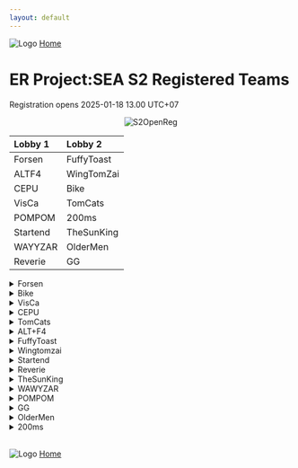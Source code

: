 ```yaml
---
layout: default
---
```


![Logo](https://kanziebub.github.io/ProjectSEA/assets/images/bullet_rev.png)
[Home](https://kanziebub.github.io/ProjectSEA/)

# **ER Project:SEA S2 Registered Teams**
Registration opens 2025-01-18 13.00 UTC+07

<p align="center">
  <img 
    src="https://kanziebub.github.io/ProjectSEA/assets/images/ProjectSEA_S3_OpenRegis.png" 
    alt="S2OpenReg" 
    style="max-height: 350px;">
</p>

|  Lobby 1  |  Lobby 2  | 
|:----------|:----------|
| Forsen    | FuffyToast| 
| ALTF4     | WingTomZai| 
| CEPU      | Bike      | 
| VisCa     | TomCats   | 
| POMPOM    | 200ms     | 
| Startend  | TheSunKing| 
| WAYYZAR   | OlderMen  | 
| Reverie   | GG        | 

<details>
  <summary>Forsen</summary>
  <ul>
    <li>Alek</li>
    <li>Gyoo</li>
    <li>Tnsh</li>
    <li>Cappuchino</li>
  </ul>
</details>

<details>
  <summary>Bike</summary>
  <ul>
    <li>ShigureUi</li>
    <li>Chinmi</li>
    <li>Fee</li>
    <li>Haii</li>
  </ul>
</details>

<details>
  <summary>VisCa</summary>
  <ul>
    <li>VisCa</li>
    <li>StellaLaplace</li>
    <li>Luminym</li>
    <li>TamGiac</li>
  </ul>
</details>

<details>
  <summary>CEPU</summary>
  <ul>
    <li>CEPUーLuminears</li>
    <li>CEPUーvalsh</li>
    <li>Peposadge</li>
  </ul>
</details>

<details>
  <summary>TomCats</summary>
  <ul>
    <li>sLLLime</li>
    <li>クゥニ</li>
    <li>Sinocchi</li>
    <li>Reinford</li>
  </ul>
</details>

<details>
  <summary>ALT+F4</summary>
  <ul>
    <li>CEPUーMistral</li>
    <li>Rivulose</li>
    <li>감자카레</li>
    <li>Restifik</li>
  </ul>
</details>

<details>
  <summary>FuffyToast</summary>
  <ul>
    <li>Miraibelle</li>
    <li>nby</li>
    <li>PekoMarisa</li>
    <li>Kazeroth</li>
  </ul>
</details>

<details>
  <summary>Wingtomzai</summary>
  <ul>
    <li>Nackbkk</li>
    <li>pajumin</li>
    <li>Stram11</li>
    <li>ArCraMiCia</li>
  </ul>
</details>

<details>
  <summary> Startend</summary>
  <ul>
    <li>WeatherZoe</li>
    <li>Kiu</li>
    <li>Kuro0</li>
    <li>pekobasils</li>
  </ul>
</details>

<details>
  <summary>Reverie</summary>
  <ul>
    <li>MrShoko</li>
    <li>Rotenz</li>
    <li>BrownKumano</li>
    <li>Eren</li>
  </ul>
</details>

<details>
  <summary>TheSunKing</summary>
  <ul>
    <li>Zinhaokf</li>
    <li>candyUWUD</li>
    <li>PENRO</li>
    <li>Adinyan </li>
  </ul>
</details>

<details>
  <summary>WAWYZAR</summary>
  <ul>
    <li>AltamaTheFirst</li>
    <li>ZEWWWNAAAY</li>
    <li>Yuusa</li>
    <li>RBD</li>
  </ul>
</details>

<details>
  <summary>POMPOM</summary>
  <ul>
    <li>Kel2ykeion</li>
    <li>GoGoWA2000</li>
    <li>CelestialAXis</li>
    <li>Taylored</li>
  </ul>
</details>

<details>
  <summary>GG</summary>
  <ul>
    <li>Onryou</li>
    <li>ZaeDarius</li>
    <li>Shun</li>
  </ul>
</details>

<details>
  <summary>OlderMen</summary>
  <ul>
    <li>Luerye</li>
    <li>PlapPlpGtMarried</li>
    <li>Rion34</li>
  </ul>
</details>

<details>
  <summary>200ms</summary>
  <ul>
    <li>Sussela</li>
    <li>Muwhaha</li>
    <li>Reniki</li>
    <li>DanielDarkSistem</li>
  </ul>
</details>


<br>

![Logo](https://kanziebub.github.io/ProjectSEA/assets/images/bullet_rev.png)
[Home](https://kanziebub.github.io/ProjectSEA/)
